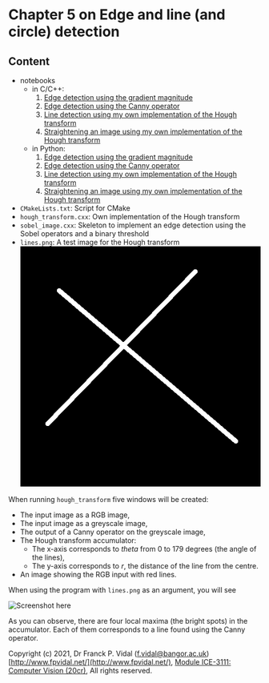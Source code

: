 # Chapter 5 on Edge and line (and circle) detection

## Content

- notebooks
    - in C/C++:
        1. [Edge detection using the gradient magnitude](notebooks/1-Edge-detection-using-gradient-magnitude.ipynb)
        2. [Edge detection using the Canny operator](notebooks/2-Edge-detection-using-canny.ipynb)
        3. [Line detection using my own implementation of the Hough transform](notebooks/3-line-detection-using-hough-transform.ipynb)
        4. [Straightening an image using my own implementation of the Hough transform](notebooks/4-straighten-image-using-hough-transform.ipynb)
    - in Python:
        1. [Edge detection using the gradient magnitude](notebooks/1-python-Edge-detection-using-gradient-magnitude.ipynb)
        2. [Edge detection using the Canny operator](notebooks/2-python-Edge-detection-using-canny.ipynb)
        3. [Line detection using my own implementation of the Hough transform](notebooks/3-python-line-detection-using-hough-transform.ipynb)
        4. [Straightening an image using my own implementation of the Hough transform](notebooks/4-python-straighten-image-using-hough-transform.ipynb)
- `CMakeLists.txt`: Script for CMake
- `hough_transform.cxx`: Own implementation of the Hough transform
- `sobel_image.cxx`: Skeleton to implement an edge detection using the Sobel operators and a binary threshold
- `lines.png`: A test image for the Hough transform
    ![`lines.png` here](img/lines.png)

When running `hough_transform` five windows will be created:

- The input image as a RGB image,
- The input image as a greyscale image,
- The output of a Canny operator on the greyscale image,
- The Hough transform accumulator:
    - The x-axis corresponds to *theta* from 0 to 179 degrees (the angle of the lines),
    - The y-axis corresponds to *r*, the distance of the line from the centre.
- An image showing the RGB input with red lines.

When using the program with
 `lines.png` as an argument, you will see

![Screenshot here](img/hough_screenshot.png)

As you can observe, there are four local maxima (the bright spots) in the accumulator. Each of them corresponds to a line found using the Canny operator.

Copyright (c) 2021, Dr Franck P. Vidal (f.vidal@bangor.ac.uk) [http://www.fpvidal.net/](http://www.fpvidal.net/), [Module ICE-3111:
Computer Vision (20cr)](https://www.bangor.ac.uk/computer-science-and-electronic-engineering/undergraduate-modules/ICE-3111), All rights reserved.
